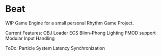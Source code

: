 # Beat
WIP Game Engine for a small personal Rhythm Game Project.

Current Features:
OBJ Loader
ECS
Blinn-Phong Lighting
FMOD support
Modular Input Handling

ToDo:
Particle System
Latency Synchronization

